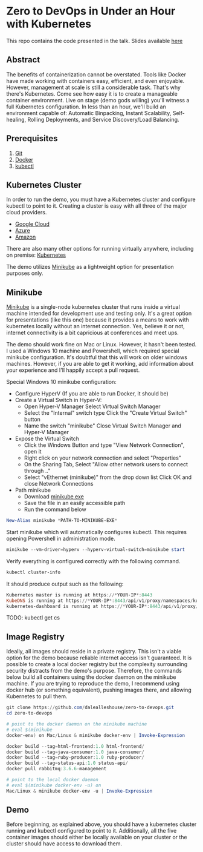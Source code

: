 # Zero to DevOps in Under an Hour with Kubernetes 

This repo contains the code presented in the talk. Slides available
[here](http://slides.com/dalealleshouse/kube)

## Abstract

The benefits of containerization cannot be overstated. Tools like Docker have
made working with containers easy, efficient, and even enjoyable. However,
management at scale is still a considerable task. That's why there's
Kubernetes.  Come see how easy it is to create a manageable container
environment. Live on stage (demo gods willing) you'll witness a full Kubernetes
configuration. In less than an hour, we'll build an environment capable of:
Automatic Binpacking, Instant Scalability, Self-healing, Rolling Deployments,
and Service Discovery/Load Balancing.

## Prerequisites

1) [Git](https://git-scm.com/book/en/v2/Getting-Started-Installing-Git)
1) [Docker](https://www.docker.com/community-edition)
1) [kubectl](https://kubernetes.io/docs/tasks/kubectl/install/)

## Kubernetes Cluster

In order to run the demo, you must have a Kubernetes cluster and configure
kubectl to point to it. Creating a cluster is easy with all three of the major
cloud providers.

- [Google Cloud](https://cloud.google.com/container-engine/docs/quickstart)
- [Azure](https://docs.microsoft.com/en-us/azure/container-service/container-service-kubernetes-walkthrough)
- [Amazon](https://kubernetes.io/docs/getting-started-guides/aws/)

There are also many other options for running virtually anywhere, including on
premise: [Kubernetes](https://kubernetes.io/docs/getting-started-guides/)

The demo utilizes [Minikube](https://github.com/kubernetes/minikube) as a
lightweight option for presentation purposes only.

## Minikube

[Minikube](https://github.com/kubernetes/minikube) is a single-node kubernetes
cluster that runs inside a virtual machine intended for development use and
testing only. It's a great option for presentations (like this one) because it
provides a means to work with kubernetes locally without an internet
connection. Yes, believe it or not, internet connectivity is a bit capricious
at conferences and meet ups.

The demo should work fine on Mac or Linux. However, it hasn't been tested. I
used a Windows 10 machine and Powershell, which required  special minikube
configuration. It's doubtful that this will work on older windows machines.
However, if you are able to get it working, add information about your
experience and I'll happily accept a pull request.

Special Windows 10 minikube configuration:

- Configure HyperV (If you are able to run Docker, it should be)
- Create a Virtual Switch in Hyper-V:
  - Open Hyper-V Manager Select Virtual Switch Manager
  - Select the "Internal" switch type Click the "Create Virtual Switch" button
  - Name the switch "minikube" Close Virtual Switch Manager and Hyper-V Manager
- Expose the Virtual Switch
  - Click the Windows Button and type "View Network Connection", open it
  - Right click on your network connection and select "Properties"
  - On the Sharing Tab, Select "Allow other network users to connect through .."
  - Select "vEthernet (minikube)" from the drop down list Click OK and close Network Connections
- Path minikube
  - Download [minikube exe](https://storage.googleapis.com/minikube/releases/v0.17.1/minikube-windows-amd64.exe)
  - Save the file in an easily accessible path
  - Run the command below

``` powershell
New-Alias minikube *PATH-TO-MINIKUBE-EXE* 
```

Start minikube which will automatically configures kubectl. This requires
opening Powershell in administration mode.

``` powershell
minikube --vm-driver=hyperv --hyperv-virtual-switch=minikube start 
```

Verify everything is configured correctly with the following command.

``` powershell 
kubectl cluster-info 
```

It should produce output such as the following:

``` powershell
Kubernetes master is running at https://*YOUR-IP*:8443
KubeDNS is running at https://*YOUR-IP*:8443/api/v1/proxy/namespaces/kube-system/services/kube-dns
kubernetes-dashboard is running at https://*YOUR-IP*:8443/api/v1/proxy/namespaces/kube-system/services/kubernetes-dashboard
```

TODO: kubectl get cs

## Image Registry

Ideally, all images should reside in a private registry. This isn't a viable
option for the demo because reliable internet access isn't guaranteed. It is
possible to create a local docker registry but the complexity surrounding
security distracts from the demo's purpose. Therefore, the commands below build
all containers using the docker daemon on the minikube machine. If you are
trying to reproduce the demo, I recommend using docker hub (or something
equivalent), pushing images there, and allowing Kubernetes to pull them.

``` powershell
git clone https://github.com/dalealleshouse/zero-to-devops.git
cd zero-to-devops

# point to the docker daemon on the minikube machine 
# eval $(minikube
docker-env) on Mac/Linux & minikube docker-env | Invoke-Expression

docker build --tag=html-frontend:1.0 html-frontend/
docker build --tag=java-consumer:1.0 java-consumer/ 
docker build --tag=ruby-producer:1.0 ruby-producer/
docker build --tag=status-api:1.0 status-api/
docker pull rabbitmq:3.6.6-management

# point to the local docker daemon
# eval $(minikube docker-env -u) on
Mac/Linux & minikube docker-env -u | Invoke-Expression
```

## Demo

Before beginning, as explained above, you should have a kubernetes cluster
running and kubectl configured to point to it. Additionally, all the five
container images should either be locally available on your cluster or the
cluster should have access to download them.

